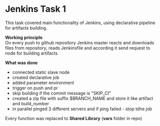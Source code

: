 # Jenkins Task 1
This task covered main functionality of Jenkins, using declarative pipeline for artifacts building. <br>

**Working principle** <br>
On every push to github repository Jenkins master reacts and downloads files from repository, reads Jenkinsfile and according it send request to node for building artifacts

**What was done** <br>
* connected static slave node
* created declarative job
* added parameter environment
* trigger on push and pr
* skip building if the commit message is "SKIP_CI"
* created a zip file with suffix $BRANCH_NAME and store it like artifact and build_number
* in parallel pinged 3 different servers and if ping failed - stop tdhe job

Every function was replaced to **Shared Library** (**vars** folder in repo)

